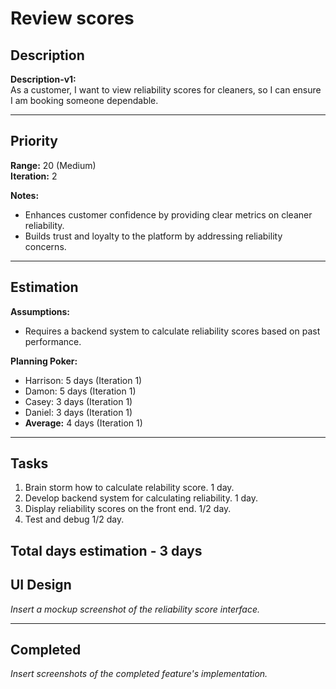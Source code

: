 # Review scores

## Description
**Description-v1:**  
As a customer, I want to view reliability scores for cleaners, so I can ensure I am booking someone dependable.

---

## Priority
**Range:** 20 (Medium)  
**Iteration:** 2  

**Notes:**  
- Enhances customer confidence by providing clear metrics on cleaner reliability.  
- Builds trust and loyalty to the platform by addressing reliability concerns.

---

## Estimation
**Assumptions:**  
- Requires a backend system to calculate reliability scores based on past performance.  

**Planning Poker:**  
- Harrison: 5 days (Iteration 1)  
- Damon: 5 days (Iteration 1)  
- Casey: 3 days (Iteration 1)  
- Daniel: 3 days (Iteration 1)  
- **Average:** 4 days (Iteration 1)  

---

## Tasks
1. Brain storm how to calculate relability score. 1 day.
2. Develop backend system for calculating reliability. 1 day. 
3. Display reliability scores on the front end. 1/2 day.
4. Test and debug 1/2 day.

Total days estimation - 3 days
---

## UI Design
*Insert a mockup screenshot of the reliability score interface.*

---

## Completed
*Insert screenshots of the completed feature's implementation.*
